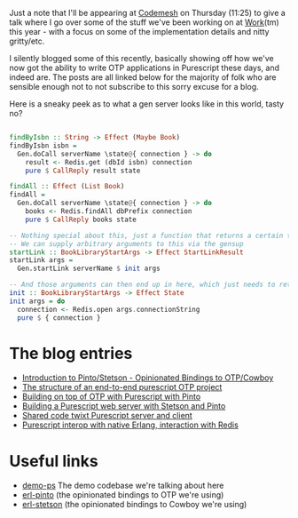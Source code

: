 Just a note that I'll be appearing at [Codemesh](https://www.codemesh.io/conferences/code-mesh-ldn/) on Thursday (11:25) to give a talk where I go over some of the stuff we've been working on at [Work](https://www.id3as.com/home)(tm) this year - with a focus on some of the implementation details and nitty gritty/etc.

I silently blogged some of this recently, basically showing off how we've now got the ability to write OTP applications in Purescript these days, and indeed are. The posts are all linked below for the majority of folk who are sensible enough not to not subscribe to this sorry excuse for a blog.

Here is a sneaky peek as to what a gen server looks like in this world, tasty no?

```haskell

findByIsbn :: String -> Effect (Maybe Book)
findByIsbn isbn = 
  Gen.doCall serverName \state@{ connection } -> do
    result <- Redis.get (dbId isbn) connection
    pure $ CallReply result state

findAll :: Effect (List Book)
findAll = 
  Gen.doCall serverName \state@{ connection } -> do
    books <- Redis.findAll dbPrefix connection
    pure $ CallReply books state

-- Nothing special about this, just a function that returns a certain type
-- We can supply arbitrary arguments to this via the gensup
startLink :: BookLibraryStartArgs -> Effect StartLinkResult
startLink args =
  Gen.startLink serverName $ init args

-- And those arguments can then end up in here, which just needs to return an effect of our State type
init :: BookLibraryStartArgs -> Effect State
init args = do
  connection <- Redis.open args.connectionString
  pure $ { connection }

```

The blog entries
==

- [Introduction to Pinto/Stetson - Opinionated Bindings to OTP/Cowboy](/entries/introducing-pinto-and-stetson---opinionated-purescript-bindings-to-otp-and-cowboy.html)
- [The structure of an end-to-end purescript OTP project](/entries/the-structure-of-an-end-to-end-purescript-otp-project.html)
- [Building on top of OTP with Purescript with Pinto](/entries/building-on-top-of-otp-with-purescript-with-pinto.html)
- [Building a Purescript web server with Stetson and Pinto](/entries/building-a-purescript-web-server-with-stetson-and-pinto.html)
- [Shared code twixt Purescript server and client](/entries/shared-code-twixt-purescript-server-and-client.html)
- [Purescript interop with native Erlang, interaction with Redis](/entries/purescript-interop-with-native-erlang---interacting-with-redis.html)

Useful links
==

- [demo-ps](https://github.com/id3as/demo-ps) The demo codebase we're talking about here
- [erl-pinto](https://github.com/id3as/purescript-erl-pinto) (the opinionated bindings to OTP we're using)
- [erl-stetson](https://github.com/id3as/purescript-erl-stetson) (the opinionated bindings to Cowboy we're using)


